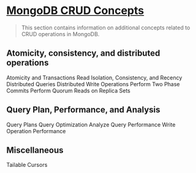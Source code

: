 # [MongoDB CRUD Concepts](https://docs.mongodb.com/manual/core/crud/)

> This section contains information on additional concepts related to CRUD operations in MongoDB.


## Atomicity, consistency, and distributed operations 

Atomicity and Transactions
Read Isolation, Consistency, and Recency
Distributed Queries
Distributed Write Operations
Perform Two Phase Commits
Perform Quorum Reads on Replica Sets

## Query Plan, Performance, and Analysis 
Query Plans
Query Optimization
Analyze Query Performance
Write Operation Performance

## Miscellaneous 

Tailable Cursors
